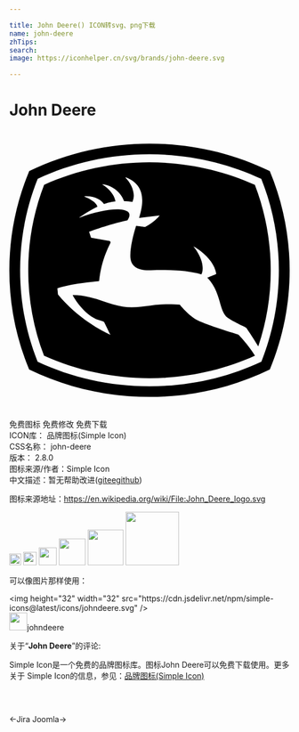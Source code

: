 ```yaml
---

title: John Deere() ICON转svg、png下载
name: john-deere
zhTips: 
search: 
image: https://iconhelper.cn/svg/brands/john-deere.svg

---
```


# John Deere  <small style="font-size: 60%;font-weight: 100"></small>

<div id="svg" class="svg-wrap">
<svg role="img" viewBox="0 0 24 24" xmlns="http://www.w3.org/2000/svg"><title>John Deere icon</title><path d="M11.9985 1.1609c-3.457.0002-6.9828.7454-10.2957 2.3475C.5331 6.3093 0 9.1929 0 12.0069c0 2.806.5258 5.6572 1.6956 8.4841 3.3292 1.61 6.8415 2.3481 10.3041 2.3481 3.4644 0 6.9774-.738 10.3029-2.348C23.4723 17.6637 24 14.8127 24 12.0068c0-2.814-.5345-5.6976-1.7034-8.4985-3.3123-1.602-6.8372-2.3473-10.2969-2.3475h-.0006zm0 .916c3.4185 0 6.6966.7568 9.5728 2.1054.9712 2.4297 1.5026 5.0671 1.5026 7.8246 0 2.7508-.5279 5.3856-1.496 7.8096-2.8779 1.3506-6.1578 2.1073-9.5794 2.1073-3.4197 0-6.6996-.7567-9.5775-2.1073-.967-2.424-1.4967-5.0586-1.4967-7.8096 0-2.7574.5304-5.3947 1.502-7.8246 2.8783-1.3487 6.155-2.1055 9.5722-2.1055zm-.0006.687c-3.1279 0-6.2393.6677-9.0219 1.9239-.8997 2.3398-1.3586 4.7996-1.3586 7.319 0 2.5135.4581 4.968 1.3532 7.3066 2.783 1.258 5.8979 1.9227 9.0273 1.9227 3.131 0 6.2453-.6647 9.0279-1.9227l.0041-.003-.0006-.0006c-.6049-.9957-1.4173-1.7997-1.4261-1.8073-.01-.005-.1691-.0544-.1691-.0544-1.7246-.53-2.8551-.9283-3.3548-1.1872-.6876-.3571-1.41-1.2241-1.4895-1.3216-.8061-.0608-1.4729-.0478-2.1145.0299l-.4087.0531c-.7793.1006-1.584.2073-2.3726.0807-.525-.086-1.0346-.2537-1.5749-.4296-.8324-.2726-1.685-.5524-2.6594-.5509H5.421l.0167.0347c.2214.4306 1.0958 1.7369 2.191 2.096.2416.058.4165.1223.4923.1816 0 .0026.4192.8556.5335 1.0862-.6814-.3094-2.789-1.3813-4.4894-3.4504v-.003c0-.0276-.044-.43-.0532-.518 1.0126-.3778 3.2927-.597 3.5496-.6214l.0186-.0018.0083-.0203c.1361-1.1996.4201-2.1597.9524-3.2109.0153-.0317.0245-.0608.0245-.086a.1175.1175 0 0 0-.0132-.052c-.0298-.0566-.1026-.0675-.1057-.0675L6.9946 9.219a222.297 222.297 0 0 0-.1678-.5126c1.1184-.416 2.4974-.8055 3.2867-.9769.1334-.213.1708-.3286.1708-.4678 0-.1181-.0569-.219-.1708-.2963-.5595-.3794-2.3215-.1508-4.104.533-.004-.0073-.0037-.0092-.009-.0168.3701-.2769 1.0317-.688 1.5223-.916l.0191-.0107-.006-.0185c-.133-.4509-1.0038-.796-1.1017-.8311.002-.0153.0039-.0252.0054-.037.8852-.0605 1.4727.3536 1.652.6488l.009.0143.0173-.0053c.1136-.0367.5135-.1639.9464-.2151l.0257-.0012-.0072-.0263c-.1422-.7583-.8658-1.2647-1.1125-1.4172.007-.0123.0093-.017.0162-.0257.8546.0661 1.6439.8023 1.8217 1.4244l.0047.0167.018.0018c.2294.008.5074.0332.6936.0645l.0192.0036.0071-.0161a1.3133 1.3133 0 0 0 .1034-.5174c0-.5602-.3164-1.1606-.7056-1.5403.0076-.0107.011-.0207.0209-.0299 1.1227.426 1.4082 1.2351 1.4082 1.9884 0 .5273-.1398 1.0297-.23 1.3497l-.0376.1326 1.7649-.2133c-.1682.213-.5309.5922-1.2547.9918 0-.0038-.7462-.095-.7462-.095l-.0192-.003-.0065.0192c-.0501.154-.487 1.5335-.4894 2.5476 0 .376.1068.6676.3167.8687.374.3599.9933.3801 1.4262.3633 1.8404-.0673 3.2765.0457 4.2731.3406l.0592.0161.009-.0137c.0619-.0953.1105-.272.1105-.5061 0-.4443-.1781-1.1067-.7762-1.8558.0065-.0053.0067-.0092.0144-.0149.099.0547 1.7136.9716 1.9292 2.3558-.0378.0146-.7737.315-.7737.315l.0239.0238c.6822.7143.9176 1.5776 1.1065 2.2686.1503.5476.3298.897.5676 1.1024.2757.2378 1.32.7366 1.6335.883.2607.3705.7092 1.0643 1.0343 1.6019a20.315 20.315 0 0 0 1.067-6.5077c0-2.5195-.46-4.9795-1.3586-7.3191-2.7818-1.2561-5.896-1.9239-9.0237-1.9239Z"/></svg>
</div>
<detail full-name='john-deere'></detail>

<div class="detail-page">
<p>
<span><span class="badge-success badge">免费图标</span> <span class="badge-success badge">免费修改</span>  <span class="badge-success badge">免费下载</span> </span>
<br/>
<span>
ICON库：
<span class="badge-secondary badge">品牌图标(Simple Icon)</span> 
</span>
<br/>
<span>
CSS名称：
<span class="badge-secondary badge">john-deere</span> 
</span>

<br/>
<span>
版本：
<span class="badge-secondary badge">2.8.0</span> 
</span>
<br/>
<span>图标来源/作者：<span class="badge-light badge">Simple Icon</span></span> 
<br/>
<span class="zh-detail">中文描述：暂无<span class="help-link"><span>帮助改进</span>(<a href="https://gitee.com/liuwave/icon-helper/edit/master/json/brands/john-deere.json" target="_blank" rel="noopener noreferrer">gitee</a><a href="https://github.com/liuwave/icon-helper/edit/master/json/brands/john-deere.json" target="_blank" rel="noopener noreferrer">github</a></span>)</span><br/>
</p>
</div><div class="description description alert alert-light"><p>图标来源地址：<a href="https://en.wikipedia.org/wiki/File:John_Deere_logo.svg" target="_blank" rel="noopener noreferrer">https://en.wikipedia.org/wiki/File:John_Deere_logo.svg</a></p></div>
<div class="alert alert-dark">
<img height="21" width="21" src="https://cdn.jsdelivr.net/npm/simple-icons@latest/icons/johndeere.svg" />
<img height="24" width="24" src="https://cdn.jsdelivr.net/npm/simple-icons@latest/icons/johndeere.svg" />
<img height="32" width="32" src="https://cdn.jsdelivr.net/npm/simple-icons@latest/icons/johndeere.svg" />
<img height="48" width="48" src="https://cdn.jsdelivr.net/npm/simple-icons@latest/icons/johndeere.svg" />
<img height="64" width="64" src="https://cdn.jsdelivr.net/npm/simple-icons@latest/icons/johndeere.svg" />
<img height="96" width="96" src="https://cdn.jsdelivr.net/npm/simple-icons@latest/icons/johndeere.svg" />

</div>
<div>
  <p>可以像图片那样使用：    
  </p>
  <div class="alert alert-primary" style="font-size: 14px">
    &lt;img height="32" width="32" src="https://cdn.jsdelivr.net/npm/simple-icons@latest/icons/johndeere.svg" /&gt;
    <copy-btn content='<img height="32" width="32" src="https://cdn.jsdelivr.net/npm/simple-icons@latest/icons/johndeere.svg" />'></copy-btn>
  </div>
  <div class="alert alert-secondary">
    <img height="32" width="32" src="https://cdn.jsdelivr.net/npm/simple-icons@latest/icons/johndeere.svg" />johndeere
    <copy-btn content="johndeere" btn-title="复制图标名称"></copy-btn>
  </div>
</div>
<div class="icon-detail__container">
<p>关于“<b>John Deere</b>”的评论:</p>
</div>
<Vssue title="关于“John Deere”的评论" />
<div><p>Simple Icon是一个免费的品牌图标库。图标John Deere可以免费下载使用。更多关于  Simple Icon的信息，参见：<a target="_blank" href="https://iconhelper.cn/brands.html">品牌图标(Simple Icon)</a>
</p></div>


<div style="padding:2rem 0 " class="page-nav"><p class="inner"><span class="prev">←<router-link to="/icon/jira.html">Jira</router-link></span> <span class="next"><router-link to="/icon/joomla.html">Joomla</router-link>→</span></p></div>
